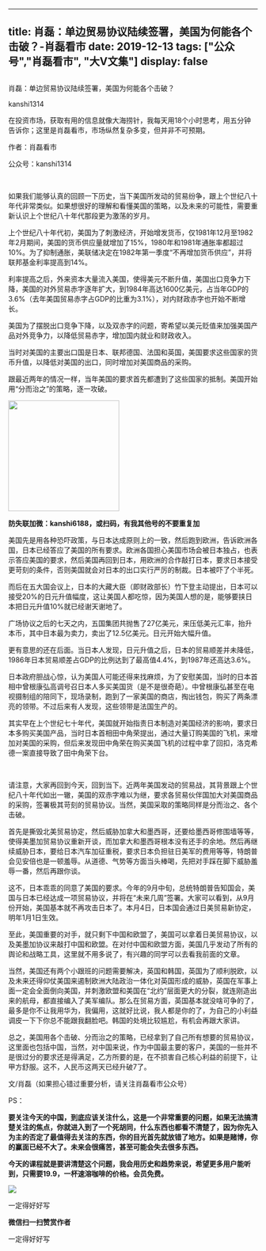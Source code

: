 
---
title:  肖磊：单边贸易协议陆续签署，美国为何能各个击破？-肖磊看市
date: 2019-12-13
tags: ["公众号","肖磊看市", "大V文集"]
display: false
---


## 



肖磊：单边贸易协议陆续签署，美国为何能各个击破？




kanshi1314




在投资市场，获取有用的信息就像大海捞针，我每天用18个小时思考，用五分钟告诉你；这里是肖磊看市，市场纵然复杂多变，但并非不可预期。


作者：肖磊看市

公众号：kanshi1314

&nbsp;

如果我们能够认真的回顾一下历史，当下美国所发动的贸易纷争，跟上个世纪八十年代非常类似。如果想很好的理解和看懂美国的策略，以及未来的可能性，需要重新认识上个世纪八十年代那段更为激荡的岁月。



上个世纪八十年代初，美国为了刺激经济，开始增发货币，仅1981年12月至1982年2月期间，美国的货币供应量就增加了15%，1980年和1981年通胀率都超过10%。为了抑制通胀，美联储决定在1982年第一季度“不再增加货币供应”，并将联邦基金利率提高到14%。



利率提高之后，外来资本大量流入美国，使得美元不断升值，美国出口竞争力下降，美国的对外贸易赤字逐年扩大，到1984年高达1600亿美元，占当年GDP的3.6%（去年美国贸易赤字占GDP的比重为3.1%），对内财政赤字也开始不断增长。



美国为了摆脱出口竞争下降，以及双赤字的问题，寄希望以美元贬值来加强美国产品对外竞争力，以降低贸易赤字，增加国内就业和财政收入。



当时对美国的主要出口国是日本、联邦德国、法国和英国，美国要求这些国家的货币升值，以降低对美国的出口，同时增加对美国商品的采购。



跟最近两年的情况一样，当年美国的要求首先都遭到了这些国家的抵制。美国开始用“分而治之”的策略，逐一攻破。



<img class="rich_pages" data-copyright="0" data-ratio="1" data-s="300,640" src="https://mmbiz.qpic.cn/mmbiz_jpg/rIYcHn0KrPQxE6zMiarib0VYKnt94Md6MMtJIw6YEwy8maoZPYfqopnlsqVs55Vz3JiaQIS7PZ1rg8lrYVngiaw9CQ/640?wx_fmt=jpeg" data-type="jpeg" data-w="430" style="height: 224px;width: 224px;"/>

**防失联加微：kanshi6188，或扫码，有我其他号的不要重复加**



美国先是用各种恐吓政策，与日本达成原则上的一致，然后跑到欧洲，告诉欧洲各国，日本已经答应了美国的所有要求。欧洲各国担心美国市场会被日本独占，也表示答应美国的要求，然后美国再回到日本，用欧洲的合作敲打日本，要求日本接受更苛刻的条件，否则美国就会对日本的出口实行严厉的制裁。日本被吓了个半死。



而后在五大国会议上，日本的大藏大臣（即财政部长）竹下登主动提出，日本可以接受20%的日元升值幅度，这让美国人都吃惊，因为美国人想的是，能够要挟日本把日元升值10%就已经谢天谢地了。



广场协议之后的七天之内，五国集团共抛售了27亿美元，来压低美元汇率，抬升本币，其中日本最为卖力，卖出了12.5亿美元。日元开始大幅升值。



更有意思的还在后面。当日本人发现，日元升值之后，日本的贸易顺差并未降低，1986年日本贸易顺差占GDP的比例达到了最高值4.4%，到1987年还高达3.6%。



日本政府胆战心惊，认为美国人可能还得来找麻烦，为了安慰美国，当时的日本首相中曾根康弘高调号召日本人多买美国货（是不是很奇葩）。中曾根康弘甚至在电视摄制组的陪同下，现场录制，跑到了一家美国的商店，掏出钱包，购买了两条漂亮的领带。不过后来有人发现，这些领带是法国生产的。



其实早在上个世纪七十年代，美国就开始指责日本制造对美国经济的影响，要求日本多购买美国产品，当时日本首相田中角荣提出，通过大量订购美国的飞机，来增加对美国的采购，但后来发现田中角荣在购买美国飞机的过程中拿了回扣，洛克希德一案直接导致了田中角荣下台。

&nbsp;

请注意，大家再回到今天，回到当下。近两年美国发动的贸易战，其背景跟上个世纪八十年代如出一辙，美国的双赤字难以为继，要求各贸易伙伴国加大对美国商品的采购，签署极其苛刻的贸易协议。当然，美国采取的策略同样是分而治之、各个击破。



首先是撕毁北美贸易协定，然后威胁加拿大和墨西哥，还要给墨西哥修围墙等等，使得美墨加贸易协议重新开谈，而加拿大和墨西哥根本没有还手的余地。然后再继续威胁日本，要给日本汽车加征重税，要求日本负担驻日美军的费用等等，特朗普会见安倍也是一顿羞辱。从道德、气势等方面当头棒喝，先把对手踩在脚下威胁羞辱一番，然后再跟你谈。



这不，日本乖乖的同意了美国的要求。今年的9月中旬，总统特朗普告知国会，美国与日本已经达成一项贸易协议，并将在“未来几周”签署。大家可以看到，从9月份开始，美国基本就不再攻击日本了。本月4日，日本国会通过日美贸易新协定，明年1月1日生效。



至此，美国重要的对手，就只剩下中国和欧盟了，美国可以拿着日美贸易协议，以及美墨加协议来敲打中国和欧盟。在对付中国和欧盟方面，美国几乎发动了所有的舆论和战略工具，这里就不用多说了，有兴趣的同学可以去看我前面的文章。



当然，美国还有两个小跟班的问题需要解决，英国和韩国，英国为了顺利脱欧，以及未来还得仰仗美国来遏制欧洲大陆政治一体化对英国形成的威胁，英国在军事上面一定会全面倒向美国，并刺激欧盟和美国在“北约”层面更大的分裂，就连刚造出来的航母，都直接编入了美军编队。那么在贸易方面，英国基本就没啥可争的了，最多是你不让我用华为，我偏用，这就好比说，我人都是你的了，为自己的小利益调皮一下下你总不能跟我翻脸吧。韩国的处境比较尴尬，有机会再跟大家讲。



总之，美国用各个击破、分而治之的策略，已经拿到了自己所有想要的贸易协议，这里面也包括中国，当然，对中国来说，作为中国最主要的客户，美国的一些并不是很过分的要求还是得满足，乙方所要的是，在不损害自己核心利益的前提下，让甲方舒服。这不，人民币这两天已经升破7了。



文/肖磊（如果担心错过重要分析，请关注肖磊看市公众号）



PS：



**要关注今天的中国，到底应该关注什么，这是一个非常重要的问题，如果无法搞清楚关注的焦点，你就进入到了一个死胡同，什么东西也都看不清楚了，因为你先入为主的否定了最值得去关注的东西，你的目光首先就放错了地方。如果是赌博，你的赢面已经不大了。<strong style="white-space: normal;">未来会很痛苦，甚至可能会失去很多东西。**</strong>

**<strong style="white-space: normal;">今天的课程就是要讲清楚这个问题，我会用历史和趋势来说，希望更多用户能听到，只需要19.9，一杯速溶咖啡的价格。会员免费。**</strong>

**<strong style="white-space: normal;">**</strong>

<img class="rich_pages" data-ratio="1.8253333333333333" data-s="300,640" src="https://mmbiz.qpic.cn/mmbiz_png/rIYcHn0KrPR6MbQr5qvSAmfvfdeITawPicxv4PiakWg7ufB6csFyzTtVVw5v2GVBhzaTEuia5RTpELOE0rIwrYA7w/640?wx_fmt=png" data-type="png" data-w="750" style="">





一定得好好写


**微信扫一扫赞赏作者**






一定得好好写








